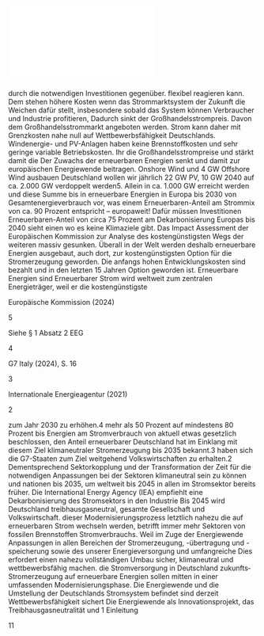 ![./pages/page13.pdf](../assets/./pages/page13.pdf)




durch die notwendigen Investitionen gegenüber.
flexibel reagieren kann. Dem stehen höhere Kosten
wenn das Strommarktsystem der Zukunft die Weichen dafür stellt, insbesondere sobald das System
können Verbraucher und Industrie profitieren,
Dadurch sinkt der Großhandelsstrompreis. Davon
dem Großhandelsstrommarkt angeboten werden.
Strom kann daher mit Grenzkosten nahe null auf
Wettbewerbsfähigkeit Deutschlands. Windenergie- und PV-Anlagen haben keine Brennstoffkosten und sehr geringe variable Betriebskosten. Ihr
die Großhandelsstrompreise und stärkt damit die
Der Zuwachs der erneuerbaren Energien senkt
und damit zur europäischen Energiewende beitragen.
Onshore Wind und 4 GW Offshore Wind ausbauen
Deutschland wollen wir jährlich 22 GW PV, 10 GW
2040 auf ca. 2.000 GW verdoppelt werden5. Allein in
ca. 1.000 GW erreicht werden und diese Summe bis
in erneuerbare Energien in Europa bis 2030 von
Gesamtenergieverbrauch vor, was einem Erneuerbaren-Anteil am Strommix von ca. 90 Prozent entspricht – europaweit! Dafür müssen Investitionen
Erneuerbaren-Anteil von circa 75 Prozent am
Dekarbonisierung Europas bis 2040 sieht einen
wo es keine Klimaziele gibt. Das Impact Assessment der Europäischen Kommission zur Analyse des kostengünstigsten Wegs der weiteren
massiv gesunken. Überall in der Welt werden deshalb erneuerbare Energien ausgebaut, auch dort,
zur kostengünstigsten Option für die Stromerzeugung geworden. Die anfangs hohen Entwicklungskosten sind bezahlt und in den letzten 15 Jahren
Option geworden ist. Erneuerbare Energien sind
Erneuerbarer Strom wird weltweit zum zentralen Energieträger, weil er die kostengünstigste

Europäische Kommission (2024)

5

Siehe § 1 Absatz 2 EEG

4

G7 Italy (2024), S. 16

3

Internationale Energieagentur (2021)

2

zum Jahr 2030 zu erhöhen.4
mehr als 50 Prozent auf mindestens 80 Prozent bis
Energien am Stromverbrauch von aktuell etwas
gesetzlich beschlossen, den Anteil erneuerbarer
Deutschland hat im Einklang mit diesem Ziel
klimaneutraler Stromerzeugung bis 2035 bekannt.3
haben sich die G7-Staaten zum Ziel weitgehend
Volkswirtschaften zu erhalten.2 Dementsprechend
Sektorkopplung und der Transformation der
Zeit für die notwendigen Anpassungen bei der
Sektoren klimaneutral sein zu können und
nationen bis 2035, um weltweit bis 2045 in allen
im Stromsektor bereits früher. Die International Energy Agency (IEA) empfiehlt eine Dekarbonisierung des Stromsektors in den Industrie­
Bis 2045 wird Deutschland treibhausgasneutral,
gesamte Gesellschaft und Volkswirtschaft.
dieser Modernisierungsprozess letztlich nahezu die
auf erneuerbaren Strom wechseln werden, betrifft
immer mehr Sektoren von fossilen Brennstoffen
Stromverbrauchs. Weil im Zuge der Energiewende
Anpassungen in allen Bereichen der Stromerzeugung, -übertragung und -speicherung sowie des
unserer Energieversorgung und umfangreiche
Dies erfordert einen nahezu vollständigen Umbau
sicher, klimaneutral und wettbewerbsfähig machen.
die Stromversorgung in Deutschland zukunfts­
Stromerzeugung auf erneuerbare Energien sollen
mitten in einer umfassenden Modernisierungsphase. Die Energiewende und die Umstellung der
Deutschlands Stromsystem befindet sind derzeit
Wettbewerbsfähigkeit sichert
Die Energiewende als Innovationsprojekt, das Treibhausgasneutralität und
1 Einleitung

11
